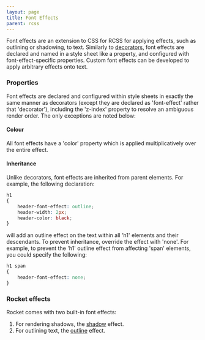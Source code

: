 ```yaml
---
layout: page
title: Font Effects
parent: rcss
---
```


Font effects are an extension to CSS for RCSS for applying effects, such as outlining or shadowing, to text. Similarly to [decorators](decorators.md), font effects are declared and named in a style sheet like a property, and configured with font-effect-specific properties. Custom font effects can be developed to apply arbitrary effects onto text.

### Properties

Font effects are declared and configured within style sheets in exactly the same manner as decorators (except they are declared as 'font-effect' rather that 'decorator'), including the 'z-index' property to resolve an ambiguous render order. The only exceptions are noted below:

#### Colour

All font effects have a 'color' property which is applied multiplicatively over the entire effect.

#### Inheritance

Unlike decorators, font effects are inherited from parent elements. For example, the following declaration:

```css
h1
{
    header-font-effect: outline;
    header-width: 2px;
    header-color: black;
}
```

will add an outline effect on the text within all 'h1' elements and their descendants. To prevent inheritance, override the effect with 'none'. For example, to prevent the 'h1' outline effect from affecting 'span' elements, you could specify the following:

```css
h1 span
{
    header-font-effect: none;
}
```

### Rocket effects

Rocket comes with two built-in font effects:

1. For rendering shadows, the [shadow](font_effects/shadow.md) effect.
2. For outlining text, the [outline](font_effects/outline.md) effect. 